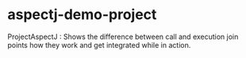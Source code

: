 # aspectj-demo-project

ProjectAspectJ : Shows the difference between call and execution join points how they work and get integrated while in action.
